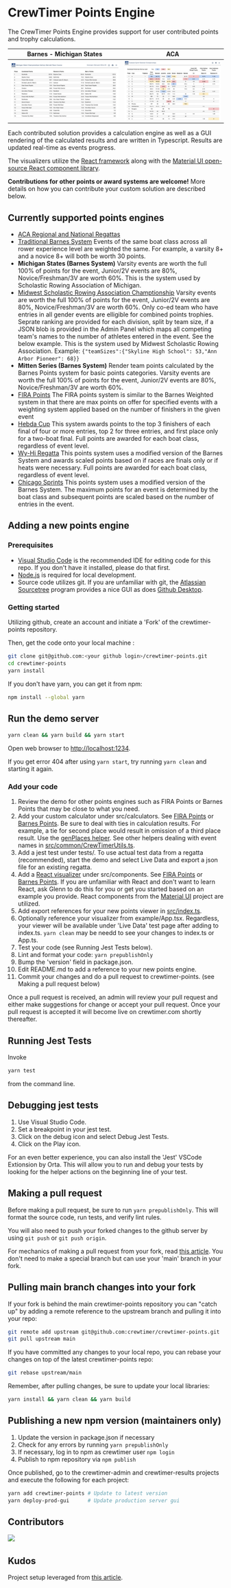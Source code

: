 # CrewTimer Points Engine

The CrewTimer Points Engine provides support for user contributed points and trophy calculations.

| Barnes - Michigan States                       | ACA                                      |
| ---------------------------------------------- | ---------------------------------------- |
| ![Barnes Example](./docs/Barnes%20Example.png) | ![ACA Example](./docs/ACA%20Example.png) |

Each contributed solution provides a calculation engine as well as a GUI rendering of the
calculated results and are written in Typescript.  Results are updated real-time as events progress.

The visualizers utilize the [React framework](https://react.dev/) along with the [Material UI open-source React component library](https://mui.com/material-ui/getting-started/overview/).

**Contributions for other points or award systems are welcome!**  More details on how you can contribute your custom solution are described below.

## Currently supported points engines

* [ACA Regional and National Regattas](docs/ACA-SprintRacingRules-v2023.pdf)
* [Traditional Barnes System](https://en.wikipedia.org/wiki/Julius_H._Barnes_Points_Trophy) Events of the same boat class across all rower experience level are weighted the same. For example, a varsity 8+ and a novice 8+ will both be worth 30 points.
* **Michigan States (Barnes System)** Varsity events are worth the full 100% of points for the event, Junior/2V events are 80%, Novice/Freshman/3V are worth 60%. This is the system used by Scholastic Rowing Association of Michigan.
* [Midwest Scholastic Rowing Association Champtionship](docs/MRSA-Championship-RegattaRules.20240401.pdf) Varsity events are worth the full 100% of points for the event, Junior/2V events are 80%, Novice/Freshman/3V are worth 60%. Only co-ed team who have entries in all gender events are elligible for combined points trophies. Seprate ranking are provided for each division, split by team size, if a JSON blob is provided in the Admin Panel which maps all competing team's names to the number of athletes entered in the event. See the below example. This is the system used by Midwest Scholastic Rowing Association. Example: ```{"teamSizes":{"Skyline High School": 53,"Ann Arbor Pioneer": 68}}```
* **Mitten Series (Barnes System)** Render team points calculated by the Barnes Points system for basic points categories.  Varsity events are worth the full 100% of points for the event, Junior/2V events are 80%, Novice/Freshman/3V are worth 60%.
* [FIRA Points](docs/FIRAPointsRules.pdf) The FIRA points system is similar to the Barnes Weighted system in that there are max points on offer for specified events with a weighting system applied based on the number of finishers in the given event
* [Hebda Cup](docs/HebdaScoring.pdf) This system awards points to the top 3 finishers of each final of four or more entries, top 2 for three entries, and first place only for a two-boat final. Full points are awarded for each boat class, regardless of event level.
* [Wy-Hi Regatta](docs/WyHiScoring.pdf) This points system uses a modified version of the Barnes System and awards scaled points based on if races are finals only or if heats were necessary. Full points are awarded for each boat class, regardless of event level.
* [Chicago Sprints](docs/SprintsPoints.pdf) This points system uses a modified version of the Barnes System. The maximum points for an event is determined by the boat class and subsequent points are scaled based on the number of entries in the event.

## Adding a new points engine

### Prerequisites

* [Visual Studio Code](https://code.visualstudio.com/) is the recommended IDE for editing code for this repo.  If you don't have it installed, please do that first.
* [Node.js](https://nodejs.org/en) is required for local development.
* Source code utilizes git.  If you are unfamiliar with git, the [Atlassian Sourcetree](https://www.sourcetreeapp.com/) program provides a nice GUI as does [Github Desktop](https://desktop.github.com/).

### Getting started

Utilizing github, create an account and initiate a 'Fork' of the crewtimer-points repository.

Then, get the code onto your local machine :

```bash
git clone git@github.com:<your github login>/crewtimer-points.git
cd crewtimer-points
yarn install
```

If you don't have yarn, you can get it from npm:

```bash
npm install --global yarn
```

## Run the demo server

```bash
yarn clean && yarn build && yarn start
```

Open web browser to [http://localhost:1234](http://localhost:1234).

If you get error 404 after using ```yarn start```, try running ```yarn clean``` and starting it again.

### Add your code

1. Review the demo for other points engines such as FIRA Points or Barnes Points that may be close to what you need.
2. Add your custom calculator under src/calculators. See [FIRA Points](src/calculators/FIRAPointsCalc.ts) or [Barnes Points](src/calculators/BarnesPointsCalc.ts). Be sure to deal with ties in calculation results.  For example, a tie for second place would result in omission of a third place result. Use the [genPlaces helper](https://github.com/crewtimer/crewtimer-points/blob/main/src/calculators/FIRAPointsCalc.ts#L180C3-L183C67).  See other helpers dealing with event names in [src/common/CrewTimerUtils.ts](src/common/CrewTimerUtils.ts).
3. Add a jest test under tests/.  To use actual test data from a regatta (recommended), start the demo and select Live Data and export a json file for an existing regatta.
4. Add a [React visualizer](https://react.dev/) under src/components. See [FIRA Points](src/components/FIRAPoints.tsx) or [Barnes Points](src/components/BarnesPoints.tsx). If you are unfamiliar with React and don't want to learn React, ask Glenn to do this for you or get you started based on an example you provide.  React components from the [Material UI](https://mui.com/material-ui/getting-started/) project are utilized.
5. Add export references for your new points viewer in [src/index.ts](src/index.ts).
6. Optionally reference your visualizer from example/App.tsx.  Regardless, your viewer will be available under 'Live Data' test page after adding to index.ts.  `yarn clean` may be needd to see your changes to index.ts or App.ts.
7. Test your code (see Running Jest Tests below).
8. Lint and format your code: ```yarn prepublishOnly```
9. Bump the 'version' field in package.json.
10. Edit README.md to add a reference to your new points engine.
11. Commit your changes and do a pull request to crewtimer-points. (see Making a pull request below)

Once a pull request is received, an admin will review your pull request and either make suggestions for change or accept your pull request.   Once your pull request is accepted it will become live on crewtimer.com shortly thereafter.

## Running Jest Tests

Invoke

```bash
yarn test
```

from the command line.

## Debugging jest tests

1. Use Visual Studio Code.
2. Set a breakpoint in your jest test.
3. Click on the debug icon and select Debug Jest Tests.
4. Click on the Play icon.

For an even better experience, you can also install the 'Jest' VSCode Extionsion by Orta.  This will allow you to run and debug your tests by looking for the helper actions on the beginning line of your test.

## Making a pull request

Before making a pull request, be sure to run ```yarn prepublishOnly```.  This will format the source code, run tests, and verify lint rules.

You will also need to push your forked changes to the github server by using `git push` or `git push origin`.

For mechanics of making a pull request from your fork, read [this article](https://docs.github.com/en/pull-requests/collaborating-with-pull-requests/proposing-changes-to-your-work-with-pull-requests/creating-a-pull-request-from-a-fork).  You don't need to make a special branch but can use your 'main' branch in your fork.

## Pulling main branch changes into your fork

If your fork is behind the main crewtimer-points repository you can "catch up" by adding a remote reference to the upstream branch and pulling it into your repo:

```bash
git remote add upstream git@github.com:crewtimer/crewtimer-points.git
git pull upstream main
```

If you have committed any changes to your local repo, you can rebase your changes on top of the latest crewtimer-points repo:

```bash
git rebase upstream/main
```

Remember, after pulling changes, be sure to update your local libraries:

```bash
yarn install && yarn clean && yarn build
```

## Publishing a new npm version (maintainers only)

1. Update the version in package.json if necessary
2. Check for any errors by running ```yarn prepublishOnly```
3. If necessary, log in to npm as crewtimer user  ```npm login```
4. Publish to npm repository via ```npm publish```

Once published, go to the crewtimer-admin and crewtimer-results projects and execute the following for each project:

```bash
yarn add crewtimer-points # Update to latest version
yarn deploy-prod-gui      # Update production server gui
```

## Contributors

<!-- markdownlint-disable-next-line -->
[![](https://contrib.rocks/image?repo=crewtimer/crewtimer-points)](https://github.com/crewtimer/crewtimer-points/graphs/contributors)

## Kudos

Project setup leveraged from [this article](https://betterprogramming.pub/how-to-create-and-publish-react-typescript-npm-package-with-demo-and-automated-build-80c40ec28aca).
